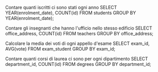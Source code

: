 Contare quanti iscritti ci sono stati ogni anno SELECT YEAR(enrolment_date), COUNT(id) FROM students GROUP BY YEAR(enrolment_date);

Contare gli insegnanti che hanno l'ufficio nello stesso edificio SELECT office_address, COUNT(id) FROM teachers GROUP BY office_address;

Calcolare la media dei voti di ogni appello d'esame SELECT exam_id, AVG(vote) FROM exam_student GROUP BY exam_id;

Contare quanti corsi di laurea ci sono per ogni dipartimento SELECT department_id, COUNT(id) FROM degrees GROUP BY department_id;